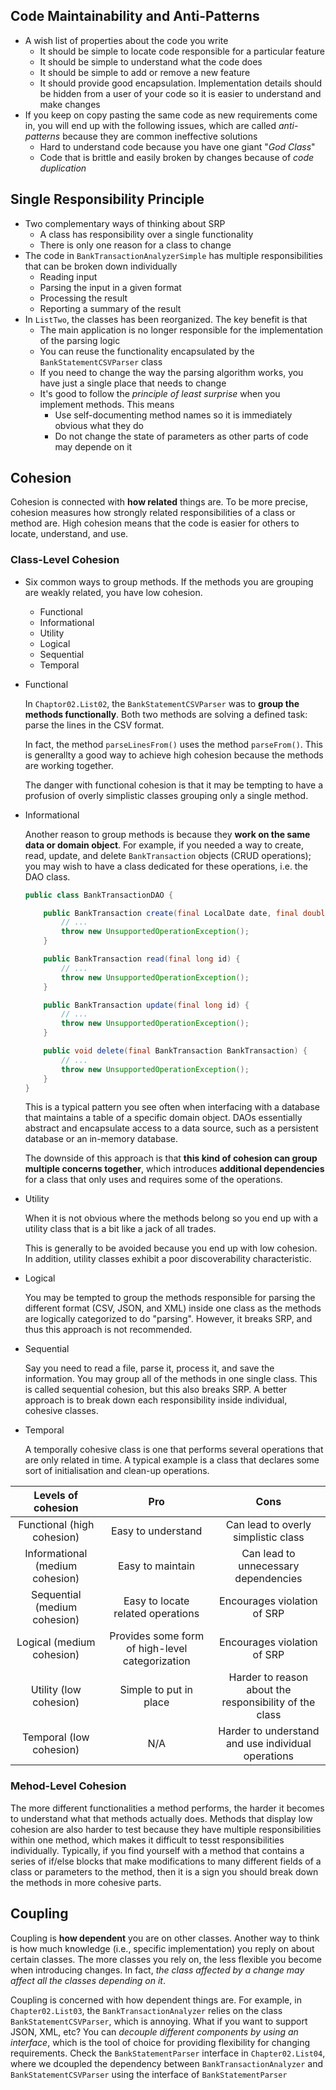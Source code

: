 ## Code Maintainability and Anti-Patterns

- A wish list of properties about the code you write
  - It should be simple to locate code responsible for a particular feature
  - It should be simple to understand what the code does
  - It should be simple to add or remove a new feature
  - It should provide good encapsulation. Implementation details should be hidden from a user of your code so it is easier to understand and make changes
- If you keep on copy pasting the same code as new requirements come in, you will end up with the following issues, which are called *anti-patterns* because they are common ineffective solutions
  - Hard to understand code because you have one giant "*God Class*"
  - Code that is brittle and easily broken by changes because of *code duplication*

## Single Responsibility Principle

- Two complementary ways of thinking about SRP
  - A class has responsibility over a single functionality
  - There is only one reason for a class to change
- The code in `BankTransactionAnalyzerSimple` has multiple responsibilities that can be broken down individually
  - Reading input
  - Parsing the input in a given format
  - Processing the result
  - Reporting a summary of the result
- In `ListTwo`, the classes has been reorganized. The key benefit is that
  - The main application is no longer responsible for the implementation of the parsing logic
  - You can reuse the functionality encapsulated by the `BankStatementCSVParser` class
  - If you need to change the way the parsing algorithm works, you have just a single place that needs to change
  - It's good to follow the *principle of least surprise* when you implement methods. This means
    - Use self-documenting method names so it is immediately obvious what they do
    - Do not change the state of parameters as other parts of code may depende on it

## Cohesion

Cohesion is connected with **how related** things are. To be more precise, cohesion measures how strongly related responsibilities of a class or method are. High cohesion means that the code is easier for others to locate, understand, and use.

### Class-Level Cohesion

- Six common ways to group methods. If the methods you are grouping are weakly related, you have low cohesion.
  - Functional
  - Informational
  - Utility
  - Logical
  - Sequential
  - Temporal

- Functional

  In `Chaptor02.List02`, the `BankStatementCSVParser` was to **group the methods functionally**. Both two methods are solving a defined task: parse the lines in the CSV format.

  In fact, the method `parseLinesFrom()` uses the method `parseFrom()`. This is generallty a good way to achieve high cohesion because the methods are working together.

  The danger with functional cohesion is that it may be tempting to have a profusion of overly simplistic classes grouping only a single method.

- Informational

  Another reason to group methods is because they **work on the same data or domain object**. For example, if you needed a way to create, read, update, and delete `BankTransaction` objects (CRUD operations); you may wish to have a class dedicated for these operations, i.e. the DAO class.

  ```java
  public class BankTransactionDAO {
  
      public BankTransaction create(final LocalDate date, final double amount, final String description) {
          // ...
          throw new UnsupportedOperationException();
      }
  
      public BankTransaction read(final long id) {
          // ...
          throw new UnsupportedOperationException();
      }
  
      public BankTransaction update(final long id) {
          // ...
          throw new UnsupportedOperationException();
      }
  
      public void delete(final BankTransaction BankTransaction) {
          // ...
          throw new UnsupportedOperationException();
      }
  }
  ```

  This is a typical pattern you see often when interfacing with a database that maintains a table of a specific domain object. DAOs essentially abstract and encapsulate access to a data source, such as a persistent database or an in-memory database.

  The downside of this approach is that **this kind of cohesion can group multiple concerns together**, which introduces **additional dependencies** for a class that only uses and requires some of the operations.

- Utility

  When it is not obvious where the methods belong so you end up with a utility class that is a bit like a jack of all trades.

  This is generally to be avoided because you end up with low cohesion. In addition, utility classes exhibit a poor discoverability characteristic.

- Logical

  You may be tempted to group the methods responsible for parsing the different format (CSV, JSON, and XML) inside one class as the methods are logically categorized to do "parsing". However, it breaks SRP, and thus this approach is not recommended.

- Sequential

  Say you need to read a file, parse it, process it, and save the information. You may group all of the methods in one single class. This is called sequential cohesion, but this also breaks SRP. A better approach is to break down each responsibility inside individual, cohesive classes.

- Temporal

  A temporally cohesive class is one that performs several operations that are only related in time. A typical example is a class that declares some sort of initialisation and clean-up operations.

|       Levels of cohesion        |                       Pro                       |                          Cons                          |
| :-----------------------------: | :---------------------------------------------: | :----------------------------------------------------: |
|   Functional (high cohesion)    |               Easy to understand                |          Can lead to overly simplistic class           |
| Informational (medium cohesion) |                Easy to maintain                 |          Can lead to unnecessary dependencies          |
|  Sequential (medium cohesion)   |        Easy to locate related operations        |              Encourages violation of SRP               |
|    Logical (medium cohesion)    | Provides some form of high-level categorization |              Encourages violation of SRP               |
|     Utility (low cohesion)      |             Simple to put in place              | Harder to reason about the responsibility of the class |
|     Temporal (low cohesion)     |                       N/A                       |   Harder to understand and use individual operations   |

### Mehod-Level Cohesion

The more different functionalities a method performs, the harder it becomes to understand what that methods actually does. Methods that display low cohesion are also harder to test because they have multiple responsibilities within one method, which makes it difficult to tesst responsibilities individually. Typically, if you find yourself with a method that contains a series of if/else blocks that make modifications to many different fields of a class or parameters to the method, then it is a sign you should break down the methods in more cohesive parts.

## Coupling

Coupling is **how dependent** you are on other classes. Another way to think is how much knowledge (i.e., specific implementation) you reply on about certain classes. The more classes you rely on, the less flexible you become when introducing changes. In fact, *the class affected by a change may affect all the classes depending on it*.

Coupling is concerned with how dependent things are. For example, in `Chapter02.List03`, the `BankTransactionAnalyzer` relies on the class `BankStatementCSVParser`, which is annoying. What if you want to support JSON, XML, etc? You can *decouple different components by using an interface*, which is the tool of choice for providing flexibility for changing requirements. Check the `BankStatementParser` interface in `Chapter02.List04`, where we dcoupled the dependency between `BankTransactionAnalyzer` and `BankStatementCSVParser` using the interface of `BankStatementParser`

